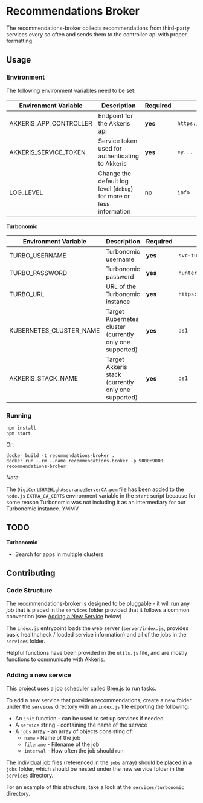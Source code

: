 # Recommendations Broker

The recommendations-broker collects recommendations from third-party services every so often and sends them to the controller-api with proper formatting.

## Usage

### Environment

The following environment variables need to be set:

| Environment Variable | Description | Required | Example | 
|-|-|-|-|
| AKKERIS_APP_CONTROLLER | Endpoint for the Akkeris api | **yes** | `https://apps.akkeris.io` |
| AKKERIS_SERVICE_TOKEN | Service token used for authenticating to Akkeris | **yes** | `ey...` |
| LOG_LEVEL | Change the default log level (`debug`) for more or less information | no | `info` |

**Turbonomic**

| Environment Variable | Description | Required | Example | 
|-|-|-|-|
| TURBO_USERNAME | Turbonomic username | **yes** | `svc-turbo-user` |
| TURBO_PASSWORD | Turbonomic password | **yes** | `hunter2` |
| TURBO_URL | URL of the Turbonomic instance | **yes** | `https://turbo.akkeris.io` |
| KUBERNETES_CLUSTER_NAME | Target Kubernetes cluster (currently only one supported) | **yes** | `ds1` |
| AKKERIS_STACK_NAME | Target Akkeris stack (currently only one supported) | **yes** | `ds1` |

### Running

```shell
npm install
npm start
```

Or:

```shell
docker build -t recommendations-broker .
docker run --rm --name recommendations-broker -p 9000:9000 recommendations-broker
```

*Note*:

The `DigiCertSHA2HighAssuranceServerCA.pem` file has been added to the `node.js` `EXTRA_CA_CERTS` environment variable in the `start` script because for some reason Turbonomic was not including it as an intermediary for our Turbonomic instance. YMMV

## TODO

**Turbonomic**

- Search for apps in multiple clusters

## Contributing

### Code Structure

The recommendations-broker is designed to be pluggable - it will run any job that is placed in the `services` folder provided that it follows a common convention (see [Adding a New Service](#adding-a-new-service) below)

The `index.js` entrypoint loads the web server (`server/index.js`, provides basic healthcheck / loaded service information) and all of the jobs in the `services` folder.

Helpful functions have been provided in the `utils.js` file, and are mostly functions to communicate with Akkeris.

### Adding a new service

This project uses a job scheduler called [Bree.js](https://github.com/breejs/bree) to run tasks. 

To add a new service that provides recommendations, create a new folder under the `services` directory with an `index.js` file exporting the following:

- An `init` function - can be used to set up services if needed
- A `service` string - containing the name of the service
- A `jobs` array - an array of objects consisting of:
  - `name` - Name of the job
  - `filename` - Filename of the job
  - `interval` - How often the job should run

The individual job files (referenced in the `jobs` array) should be placed in a `jobs` folder, which should be nested under the new service folder in the `services` directory.

For an example of this structure, take a look at the `services/turbonomic` directory.
